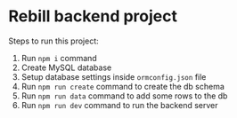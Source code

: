 # Rebill backend project

Steps to run this project:

1. Run `npm i` command
1. Create MySQL database
1. Setup database settings inside `ormconfig.json` file
1. Run `npm run create` command to create the db schema
1. Run `npm run data` command to add some rows to the db
1. Run `npm run dev` command to run the backend server
